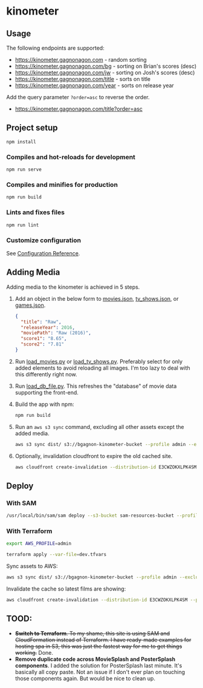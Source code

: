# kinometer

## Usage

The following endpoints are supported:

- https://kinometer.gagnonagon.com - random sorting
- https://kinometer.gagnonagon.com/bg - sorting on Brian's scores (desc)
- https://kinometer.gagnonagon.com/jw - sorting on Josh's scores (desc)
- https://kinometer.gagnonagon.com/title - sorts on title
- https://kinometer.gagnonagon.com/year - sorts on release year

Add the query parameter `?order=asc` to reverse the order.

- https://kinometer.gagnonagon.com/title?order=asc

## Project setup

```
npm install
```

### Compiles and hot-reloads for development

```
npm run serve
```

### Compiles and minifies for production

```
npm run build
```

### Lints and fixes files

```
npm run lint
```

### Customize configuration

See [Configuration Reference](https://cli.vuejs.org/config/).

## Adding Media

Adding media to the kinometer is achieved in 5 steps.

1. Add an object in the below form to [movies.json](./asset_loader/data/movies.json), [tv_shows.json](./asset_loader/data/tv_shows.json), or [games.json](./asset_loader/data/games.json).

   ```json
   {
     "title": "Raw",
     "releaseYear": 2016,
     "moviePath": "Raw (2016)",
     "score1": "8.65",
     "score2": "7.81"
   }
   ```

2. Run [load_movies.py](./asset_loader/load_movies.py) or [load_tv_shows.py](./asset_loader/load_tv_shows.py). Preferably select for only added elements to avoid reloading all images. I'm too lazy to deal with this differently right now.

3. Run [load_db_file.py](./asset_loader/load_db_file.py). This refreshes the "database" of movie data supporting the front-end.

4. Build the app with npm:

   ```sh
   npm run build
   ```

5. Run an `aws s3 sync` command, excluding all other assets except the added media.

   ```sh
   aws s3 sync dist/ s3://bgagnon-kinometer-bucket --profile admin --exclude 'assets/movies/*' --include 'assets/movies/Raw (2016)/*'
   ```

6. Optionally, invalidation cloudfront to expire the old cached site.
   ```sh
   aws cloudfront create-invalidation --distribution-id E3CWZOKXLPK4SM --paths "/*" --profile admin
   ```

## Deploy

### With SAM

```sh
/usr/local/bin/sam/sam deploy --s3-bucket sam-resources-bucket --profile admin
```

### With Terraform

```sh
export AWS_PROFILE=admin

terraform apply --var-file=dev.tfvars
```

Sync assets to AWS:

```sh
aws s3 sync dist/ s3://bgagnon-kinometer-bucket --profile admin --exclude 'assets/movies/*'
```

Invalidate the cache so latest films are showing:

```sh
aws cloudfront create-invalidation --distribution-id E3CWZOKXLPK4SM --paths "/*" --profile admin
```

## TOOD:

- ~~**Switch to Terraform**. To my shame, this site is using SAM and CloudFormation instead of Terraform. I have ready-made examples for hosting spa in S3, this was just the fastest way for me to get things working.~~ Done.
- **Remove duplicate code across MovieSplash and PosterSplash components**. I added the solution for PosterSplash last minute. It's basically all copy paste. Not an issue if I don't ever plan on touching those components again. But would be nice to clean up.
